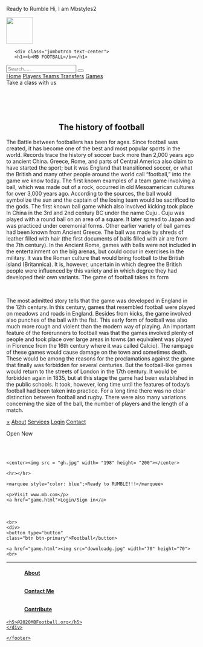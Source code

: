 Ready to Rumble
Hi, I am Mbstyles2
<!---
mbstyles2/mbstyles2 is a ✨ special ✨ repository because its `README.md` (this file) appears on your GitHub profile.
You can click the Preview link to take a look at your changes.
--->

<!DOCTYPE html>
 <head>
	 <title>MB Styles</title>
	 <meta charset="UTF-8">
	 <meta name="google"  content="width=device-width,
	  initial-scale=2">
	 
 
<img src ="hmm.jpg" class="rounded"
	   height= "70" width= "70">
	   
	   <div class="jumbotron text-center">
	   <h1><b>MB FOOTBALL</b></h1>
   </div>
   <link rel="stylesheet" href="https://cdnjs.cloudflare.com/ajax/libs/font-awesome/4.6.3/css/font-awesome.jk.css">
	 <link rel="stylesheet" href="jk.css" type="text/css"/>
	 <body>
	<link rel="stylesheet "href="index.php" type="text/php"/>
	
 </html>
 <head>
 <div class ="header">
 <div class="container">

 
 <input type= "text" name = "Searchbar" placeholder= "Search....." size = "20"> 
 <button type="submit"><i class="fa fa-search"></i></button>
 <div>
 
 
 <div class="topnav">
 <a class="active" href="#home">Home</a>
 <a href="#players" class ="w3-button w3-bar-item"> Players </a>
 <a href="#teams" class ="w3-button w3-bar-item">Teams </a>
 <a href="#transfers" class ="w3-button w3-bar-item"><a href="transfer.html">Transfers</a>
  <a href="#game" class ="w3-button w3-bar-item">Games<a href="games.html"></a>
<nav class ="w3-bar w3-black">Take a class with us</nav>
</a>
</head>

<script type="text/javascript">
function myFunction() {
  var x = document.getElementById("myTopnav");
  if (x.className === "topnav") {
    x.className += " responsive";
  } else {
    x.className = "topnav";
  }
}
</script>

<br>
<br>
<br>
<br>


<div>
 <main>
 <article class = "w3-container">
 <h2><center>The history of football</center></h2>
 <p>The Battle between footballers has been for ages. Since  football was created,  it has become one of the best and most popular sports in the world. Records trace the history of soccer back more than 2,000 years ago to ancient China. Greece, Rome, and parts of Central America also claim to have started the sport; but it was England that transitioned soccer, or what the British and many other people around the world call “football,” into the game we know today.
 The first known examples of a team game involving a ball, which was made out of a rock, occurred in old Mesoamerican cultures for over 3,000 years ago. According to the sources, the ball would symbolize the sun and the captain of the losing team would be sacrificed to the gods.
The first known ball game which also involved kicking took place In China in the 3rd and 2nd century BC under the name Cuju . Cuju was played with a round ball on an area of a square. It later spread to Japan and was practiced under ceremonial forms.
Other earlier variety of ball games had been known from Ancient Greece. The ball was made by shreds of leather filled with hair (the first documents of balls filled with air are from the 7th century). In the Ancient Rome, games with balls were not included in the entertainment on the big arenas, but could occur in exercises in the military. It was the Roman culture that would bring football to the British island (Britannica). It is, however, uncertain in which degree the British people were influenced by this variety and in which degree they had developed their own variants.
The game of football takes its form</p><br>
<p>The most admitted story tells that the game was developed in England in the 12th century. In this century, games that resembled football were played on meadows and roads in England. Besides from kicks, the game involved also punches of the ball with the fist. This early form of football was also much more rough and violent than the modern way of playing. An important feature of the forerunners to football was that the games involved plenty of people and took place over large areas in towns (an equivalent was played in Florence from the 16th century where it was called Calcio). The rampage of these games would cause damage on the town and sometimes death. These would be among the reasons for the proclamations against the game that finally was forbidden for several centuries. But the football-like games would return to the streets of London in the 17th century. It would be forbidden again in 1835, but at this stage the game had been established in the public schools.
It took, however, long time until the features of today’s football had been taken into practice. For a long time there was no clear distinction between football and rugby. There were also many variations concerning the size of the ball, the number of players and the length of a match.</p>
</article>
</main>
 <div>
  
  
 <div id="mySidenav" class="sidenav">
 <a href="javascript:void(0)" class="closebtn" onclick="closeNav()">&times;</a>
 <a href="#"><a href="index.html">About</a>
 <a href="#">Services</a>
 <a href="#"><a href="game.html">Login</a>
 <a href="#">Contact</a>
 </div>
 
 <span onclick="openNav()">Open Now</span>
 
 <div id="main">
 
 </div>
 <br>
 <br>
 
 
 <script>
 function openNav() {
 document.getElementById("mySidenav").style.width = "250px";
 }
 
 
 function closeNav() {
 document.getElementById("mySidenav").style.width = "0";
 }
 </script>
 
 
   </body>
     
    <center><img src = "gh.jpg" width= "198" height= "200"></center>
    
    <hr></hr>
    
    <marquee style="color: blue";>Ready to RUMBLE!!!</marquee>
    
    <p>Visit www.mb.com</p>
    <a href="game.html">Login/Sign in</a>
   <br>
    
    <br>
    <div>
    <button type="button"
    class="btn btn-primary">Football</button>
    
    <a href="game.html"><img src="downloadg.jpg" width="70" height="70">
    <br>
   <hr></div> 
    <footer>
    <div class="container">
    <h4><a href="index.html"><ul>
    <ul>About</ul>
    <br>
    <ul>Contact Me</ul>
    <br>
    <ul>Contribute</ul></h4>
 
    <h5>@2020MBFootball.org</h5>
    </div>
    
    </footer>
